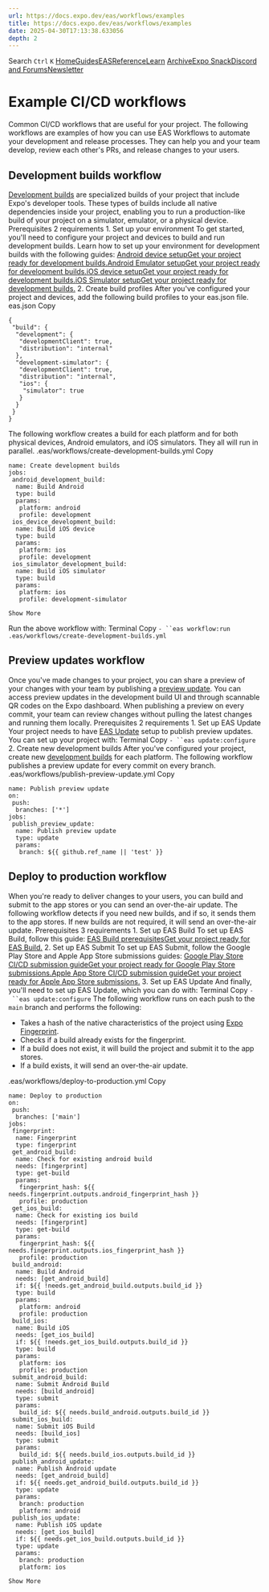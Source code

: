 ```yaml
---
url: https://docs.expo.dev/eas/workflows/examples
title: https://docs.expo.dev/eas/workflows/examples
date: 2025-04-30T17:13:38.633056
depth: 2
---
```


Search
`Ctrl` `K`
[Home](https://docs.expo.dev/)[Guides](https://docs.expo.dev/guides/overview)[EAS](https://docs.expo.dev/eas)[Reference](https://docs.expo.dev/versions/latest)[Learn](https://docs.expo.dev/tutorial/overview)
[Archive](https://docs.expo.dev/archive)[Expo Snack](https://snack.expo.dev)[Discord and Forums](https://chat.expo.dev)[Newsletter](https://expo.dev/mailing-list/signup)
# Example CI/CD workflows
Common CI/CD workflows that are useful for your project.
The following workflows are examples of how you can use EAS Workflows to automate your development and release processes. They can help you and your team develop, review each other's PRs, and release changes to your users.
## Development builds workflow
[Development builds](https://docs.expo.dev/develop/development-builds/introduction) are specialized builds of your project that include Expo's developer tools. These types of builds include all native dependencies inside your project, enabling you to run a production-like build of your project on a simulator, emulator, or a physical device.
Prerequisites
2 requirements
1.
Set up your environment
To get started, you'll need to configure your project and devices to build and run development builds. Learn how to set up your environment for development builds with the following guides:
[Android device setupGet your project ready for development builds.](https://docs.expo.dev/get-started/set-up-your-environment?mode=development-build&platform=android&device=physical)[Android Emulator setupGet your project ready for development builds.](https://docs.expo.dev/get-started/set-up-your-environment?mode=development-build&platform=android&device=simulated)[iOS device setupGet your project ready for development builds.](https://docs.expo.dev/get-started/set-up-your-environment?mode=development-build&platform=ios&device=physical)[iOS Simulator setupGet your project ready for development builds.](https://docs.expo.dev/get-started/set-up-your-environment?mode=development-build&platform=ios&device=simulated)
2.
Create build profiles
After you've configured your project and devices, add the following build profiles to your eas.json file.
eas.json
Copy
```
{
 "build": {
  "development": {
   "developmentClient": true,
   "distribution": "internal"
  },
  "development-simulator": {
   "developmentClient": true,
   "distribution": "internal",
   "ios": {
    "simulator": true
   }
  }
 }
}

```

The following workflow creates a build for each platform and for both physical devices, Android emulators, and iOS simulators. They all will run in parallel.
.eas/workflows/create-development-builds.yml
Copy
```
name: Create development builds
jobs:
 android_development_build:
  name: Build Android
  type: build
  params:
   platform: android
   profile: development
 ios_device_development_build:
  name: Build iOS device
  type: build
  params:
   platform: ios
   profile: development
 ios_simulator_development_build:
  name: Build iOS simulator
  type: build
  params:
   platform: ios
   profile: development-simulator

Show More

```

Run the above workflow with:
Terminal
Copy
`- ``eas workflow:run .eas/workflows/create-development-builds.yml`
## Preview updates workflow
Once you've made changes to your project, you can share a preview of your changes with your team by publishing a [preview update](https://docs.expo.dev/review/share-previews-with-your-team).
You can access preview updates in the development build UI and through scannable QR codes on the Expo dashboard. When publishing a preview on every commit, your team can review changes without pulling the latest changes and running them locally.
Prerequisites
2 requirements
1.
Set up EAS Update
Your project needs to have [EAS Update](https://docs.expo.dev/eas-update/introduction) setup to publish preview updates. You can set up your project with:
Terminal
Copy
`- ``eas update:configure`
2.
Create new development builds
After you've configured your project, create new [development builds](https://docs.expo.dev/develop/development-builds/create-a-build) for each platform.
The following workflow publishes a preview update for every commit on every branch.
.eas/workflows/publish-preview-update.yml
Copy
```
name: Publish preview update
on:
 push:
  branches: ['*']
jobs:
 publish_preview_update:
  name: Publish preview update
  type: update
  params:
   branch: ${{ github.ref_name || 'test' }}

```

## Deploy to production workflow
When you're ready to deliver changes to your users, you can build and submit to the app stores or you can send an over-the-air update. The following workflow detects if you need new builds, and if so, it sends them to the app stores. If new builds are not required, it will send an over-the-air update.
Prerequisites
3 requirements
1.
Set up EAS Build
To set up EAS Build, follow this guide:
[EAS Build prerequisitesGet your project ready for EAS Build.](https://docs.expo.dev/build/setup)
2.
Set up EAS Submit
To set up EAS Submit, follow the Google Play Store and Apple App Store submissions guides:
[Google Play Store CI/CD submission guideGet your project ready for Google Play Store submissions.](https://docs.expo.dev/submit/android#submitting-your-app-using-cicd-services)[Apple App Store CI/CD submission guideGet your project ready for Apple App Store submissions.](https://docs.expo.dev/submit/ios#submitting-your-app-using-cicd-services)
3.
Set up EAS Update
And finally, you'll need to set up EAS Update, which you can do with:
Terminal
Copy
`- ``eas update:configure`
The following workflow runs on each push to the `main` branch and performs the following:
  * Takes a hash of the native characteristics of the project using [Expo Fingerprint](https://docs.expo.dev/versions/latest/sdk/fingerprint).
  * Checks if a build already exists for the fingerprint.
  * If a build does not exist, it will build the project and submit it to the app stores.
  * If a build exists, it will send an over-the-air update.


.eas/workflows/deploy-to-production.yml
Copy
```
name: Deploy to production
on:
 push:
  branches: ['main']
jobs:
 fingerprint:
  name: Fingerprint
  type: fingerprint
 get_android_build:
  name: Check for existing android build
  needs: [fingerprint]
  type: get-build
  params:
   fingerprint_hash: ${{ needs.fingerprint.outputs.android_fingerprint_hash }}
   profile: production
 get_ios_build:
  name: Check for existing ios build
  needs: [fingerprint]
  type: get-build
  params:
   fingerprint_hash: ${{ needs.fingerprint.outputs.ios_fingerprint_hash }}
   profile: production
 build_android:
  name: Build Android
  needs: [get_android_build]
  if: ${{ !needs.get_android_build.outputs.build_id }}
  type: build
  params:
   platform: android
   profile: production
 build_ios:
  name: Build iOS
  needs: [get_ios_build]
  if: ${{ !needs.get_ios_build.outputs.build_id }}
  type: build
  params:
   platform: ios
   profile: production
 submit_android_build:
  name: Submit Android Build
  needs: [build_android]
  type: submit
  params:
   build_id: ${{ needs.build_android.outputs.build_id }}
 submit_ios_build:
  name: Submit iOS Build
  needs: [build_ios]
  type: submit
  params:
   build_id: ${{ needs.build_ios.outputs.build_id }}
 publish_android_update:
  name: Publish Android update
  needs: [get_android_build]
  if: ${{ needs.get_android_build.outputs.build_id }}
  type: update
  params:
   branch: production
   platform: android
 publish_ios_update:
  name: Publish iOS update
  needs: [get_ios_build]
  if: ${{ needs.get_ios_build.outputs.build_id }}
  type: update
  params:
   branch: production
   platform: ios

Show More

```


